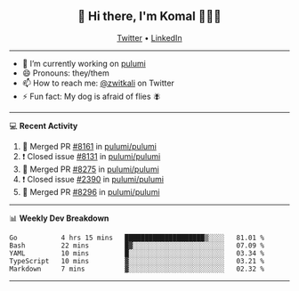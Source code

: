 <h2 align="center"> 👋 Hi there, I'm Komal 🧑🏾‍💻 </h2>
<p align="center">
    <a href="https://twitter.com/zwitkali">Twitter</a> •
    <a href="https://www.linkedin.com/in/komal-ali/">LinkedIn</a>
</p>

--------

- 🔭 I’m currently working on [pulumi](https://github.com/pulumi/pulumi)
- 😄 Pronouns: they/them
- 📫 How to reach me: [@zwitkali](https://twitter.com/zwitkali) on Twitter
- ⚡ Fun fact: My dog is afraid of flies 🪰

--------
💻 **Recent Activity**

<!--START_SECTION:activity-->
1. 🎉 Merged PR [#8161](https://github.com/pulumi/pulumi/pull/8161) in [pulumi/pulumi](https://github.com/pulumi/pulumi)
2. ❗️ Closed issue [#8131](https://github.com/pulumi/pulumi/issues/8131) in [pulumi/pulumi](https://github.com/pulumi/pulumi)
3. 🎉 Merged PR [#8275](https://github.com/pulumi/pulumi/pull/8275) in [pulumi/pulumi](https://github.com/pulumi/pulumi)
4. ❗️ Closed issue [#2390](https://github.com/pulumi/pulumi/issues/2390) in [pulumi/pulumi](https://github.com/pulumi/pulumi)
5. 🎉 Merged PR [#8296](https://github.com/pulumi/pulumi/pull/8296) in [pulumi/pulumi](https://github.com/pulumi/pulumi)
<!--END_SECTION:activity-->

--------

📊 **Weekly Dev Breakdown**
<!--START_SECTION:waka-->
```text
Go           4 hrs 15 mins   ████████████████████▒░░░░   81.01 % 
Bash         22 mins         █▓░░░░░░░░░░░░░░░░░░░░░░░   07.09 % 
YAML         10 mins         █░░░░░░░░░░░░░░░░░░░░░░░░   03.34 % 
TypeScript   10 mins         ▓░░░░░░░░░░░░░░░░░░░░░░░░   03.21 % 
Markdown     7 mins          ▓░░░░░░░░░░░░░░░░░░░░░░░░   02.32 % 
```
<!--END_SECTION:waka-->

--------